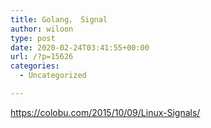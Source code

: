 ```yaml
---
title: Golang， Signal
author: wiloon
type: post
date: 2020-02-24T03:41:55+00:00
url: /?p=15626
categories:
  - Uncategorized

---
```

https://colobu.com/2015/10/09/Linux-Signals/